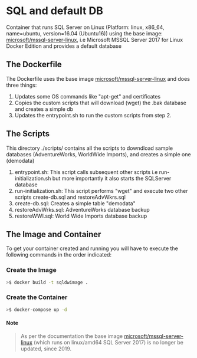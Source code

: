 # SQL and default DB
Container that runs SQL Server on Linux (Platform: linux, x86_64, name=ubuntu, version=16.04 (Ubuntu16)) using the base image: [microsoft/mssql-server-linux](https://hub.docker.com/r/microsoft/mssql-server-linux), i.e Microsoft MSSQL Server 2017 for Linux Docker Edition and provides a default database

## The Dockerfile
The Dockerfile uses the base image [microsoft/mssql-server-linux](https://hub.docker.com/r/microsoft/mssql-server-linux) and does three things:

1. Updates some OS commands like "apt-get" and certificates
2. Copies the custom scripts that will download (wget) the .bak database and creates a simple db
3. Updates the entrypoint.sh to run the custom scripts from step 2.

## The Scripts
This directory ./scripts/ contains all the scripts to downdload sample databases (AdventureWorks, WorldWide Imports), and creates a simple one (demodata)

1. entrypoint.sh: This script calls subsequent other scripts i.e run-initialization.sh but more importantly it also starts the SQLServer database
2. run-initialization.sh: This script performs "wget" and execute two other scripts create-db.sql and restoreAdvWkrs.sql  
3. create-db.sql: Creates a simple table "demodata"
4. restoreAdvWrks.sql: AdventureWorks database backup
5. restoreWWI.sql: World Wide Imports database backup

## The Image and Container
To get your container created and running you will have to execute the following commands in the order indicated:
### Create the Image
``` bash
>$ docker build -t sqldwimage .
```

### Create the Container
``` bash
>$ docker-compose up -d
```
#### Note
> As per the documentation the base image [microsoft/mssql-server-linux](https://hub.docker.com/r/microsoft/mssql-server-linux) (which runs on linux/amd64 SQL Server 2017) is no longer be updated, since 2019.
